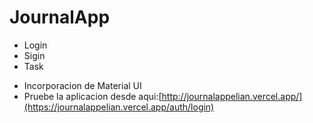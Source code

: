# JournalApp
  - Login
  - Sigin
  - Task
* Incorporacion de Material UI
* Pruebe la aplicacion desde aqui:[http://journalappelian.vercel.app/](https://journalappelian.vercel.app/auth/login)

